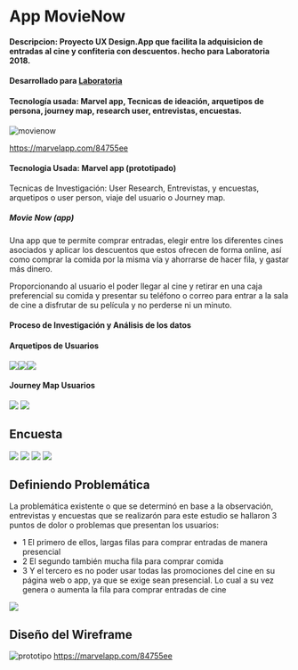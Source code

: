 # App MovieNow

#### Descripcion: Proyecto UX Design.App que facilita la adquisicion de entradas al cine y confiteria con descuentos. hecho para Laboratoria 2018.
#### Desarrollado para [Laboratoria](http://www.laboratoria.la/)
#### Tecnología usada: Marvel app, Tecnicas de ideación, arquetipos de persona, journey map, research user, entrevistas, encuestas.
![movienow](https://user-images.githubusercontent.com/32284582/38210478-f447fc5a-368d-11e8-9f28-429d824360a3.jpg)

https://marvelapp.com/84755ee

#### Tecnologia Usada: Marvel app (prototipado) 

Tecnicas de Investigación: User Research, Entrevistas, y encuestas, arquetipos o user person, viaje del usuario o Journey map.

##### Movie Now (app)

Una app que te permite comprar  entradas,  elegir entre los diferentes cines asociados y aplicar los descuentos que estos ofrecen de forma online, así como comprar la comida por la misma vía y ahorrarse de hacer fila, y gastar más dinero.

 Proporcionando  al usuario el poder llegar al cine y retirar en una caja preferencial su comida y presentar su teléfono o correo para entrar a la sala de cine a disfrutar de su película y no perderse ni un minuto.



#### Proceso de Investigación y Análisis de los datos

#### Arquetipos de Usuarios
<img src="images/user1.JPG"><img src="images/user2.JPG"><img src="images/user3.JPG">

#### Journey Map Usuarios
<img src="images/flujoPresencial.JPG">
<img src="images/flujoOnline.JPG">

## Encuesta
<img src="images/cine.JPG">
<img src="images/comer.JPG">
<img src="images/encuesta.JPG">
<img src="images/movil.JPG">

## Definiendo Problemática

La problemática existente o que se determinó en base a la observación, entrevistas y encuestas que se realizarón para este estudio se hallaron  3 puntos de dolor o problemas que presentan los usuarios:
* 1 El primero de ellos, largas filas para comprar entradas de manera presencial 
* 2 El segundo también mucha fila para comprar comida 
* 3 Y el tercero es no poder usar todas las promociones del cine en su página web o app, ya que se exige sean presencial. Lo cual a su vez genera o aumenta la fila para comprar entradas de cine

<img src="images/filas.JPG">

## Diseño del Wireframe

![prototipo](https://user-images.githubusercontent.com/32284582/38213249-f32d0848-3696-11e8-8b6a-8fe992761b10.jpg)
https://marvelapp.com/84755ee




